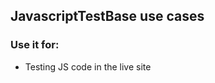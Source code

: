 <h2>JavascriptTestBase use cases</h2>
          <h3>Use it for:</h3>
          <ul>
<li>Testing JS code in the live site</li>
          </ul>